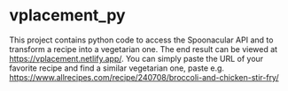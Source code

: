 # vplacement_py

This project contains python code to access the Spoonacular API and to transform a recipe into a vegetarian one. The end result can be viewed at https://vplacement.netlify.app/. You can simply paste the URL of your favorite recipe and find a similar vegetarian one, paste e.g. https://www.allrecipes.com/recipe/240708/broccoli-and-chicken-stir-fry/
